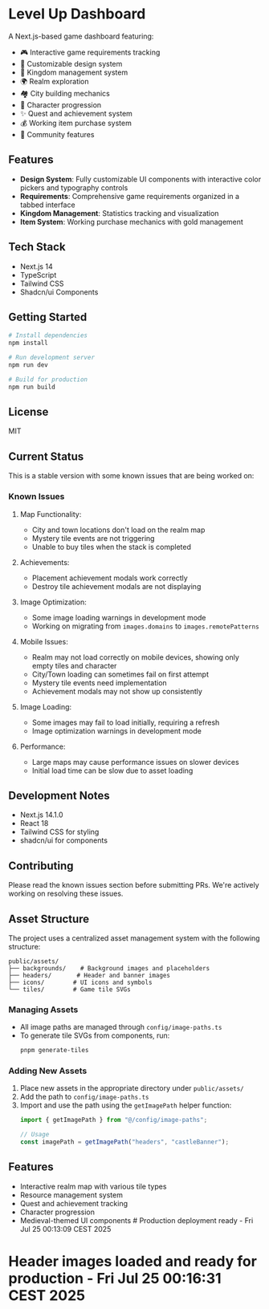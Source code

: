 # Level Up Dashboard

A Next.js-based game dashboard featuring:

- 🎮 Interactive game requirements tracking
- 🎨 Customizable design system
- 🏰 Kingdom management system
- 🌍 Realm exploration
- 🏘️ City building mechanics
- 👤 Character progression
- ✨ Quest and achievement system
- 💰 Working item purchase system
- 🤝 Community features

## Features

- **Design System**: Fully customizable UI components with interactive color pickers and typography controls
- **Requirements**: Comprehensive game requirements organized in a tabbed interface
- **Kingdom Management**: Statistics tracking and visualization
- **Item System**: Working purchase mechanics with gold management

## Tech Stack

- Next.js 14
- TypeScript
- Tailwind CSS
- Shadcn/ui Components

## Getting Started

```bash
# Install dependencies
npm install

# Run development server
npm run dev

# Build for production
npm run build
```

## License

MIT

## Current Status

This is a stable version with some known issues that are being worked on:

### Known Issues

1. Map Functionality:
   - City and town locations don't load on the realm map
   - Mystery tile events are not triggering
   - Unable to buy tiles when the stack is completed

2. Achievements:
   - Placement achievement modals work correctly
   - Destroy tile achievement modals are not displaying

3. Image Optimization:
   - Some image loading warnings in development mode
   - Working on migrating from `images.domains` to `images.remotePatterns`

4. Mobile Issues:
   - Realm may not load correctly on mobile devices, showing only empty tiles and character
   - City/Town loading can sometimes fail on first attempt
   - Mystery tile events need implementation
   - Achievement modals may not show up consistently

5. Image Loading:
   - Some images may fail to load initially, requiring a refresh
   - Image optimization warnings in development mode

6. Performance:
   - Large maps may cause performance issues on slower devices
   - Initial load time can be slow due to asset loading

## Development Notes

- Next.js 14.1.0
- React 18
- Tailwind CSS for styling
- shadcn/ui for components

## Contributing

Please read the known issues section before submitting PRs. We're actively working on resolving these issues.

## Asset Structure

The project uses a centralized asset management system with the following structure:

```
public/assets/
├── backgrounds/    # Background images and placeholders
├── headers/       # Header and banner images
├── icons/        # UI icons and symbols
└── tiles/        # Game tile SVGs
```

### Managing Assets

- All image paths are managed through `config/image-paths.ts`
- To generate tile SVGs from components, run:
  ```bash
  pnpm generate-tiles
  ```

### Adding New Assets

1. Place new assets in the appropriate directory under `public/assets/`
2. Add the path to `config/image-paths.ts`
3. Import and use the path using the `getImagePath` helper function:
   ```typescript
   import { getImagePath } from "@/config/image-paths";
   
   // Usage
   const imagePath = getImagePath("headers", "castleBanner");
   ```

## Features

- Interactive realm map with various tile types
- Resource management system
- Quest and achievement tracking
- Character progression
- Medieval-themed UI components # Production deployment ready - Fri Jul 25 00:13:09 CEST 2025
# Header images loaded and ready for production - Fri Jul 25 00:16:31 CEST 2025
